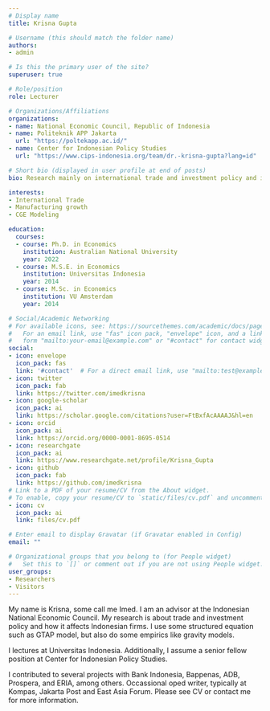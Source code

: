 ```yaml
---
# Display name
title: Krisna Gupta

# Username (this should match the folder name)
authors:
- admin

# Is this the primary user of the site?
superuser: true

# Role/position
role: Lecturer

# Organizations/Affiliations
organizations:
- name: National Economic Council, Republic of Indonesia
- name: Politeknik APP Jakarta
  url: "https://poltekapp.ac.id/"
- name: Center for Indonesian Policy Studies
  url: "https://www.cips-indonesia.org/team/dr.-krisna-gupta?lang=id"

# Short bio (displayed in user profile at end of posts)
bio: Research mainly on international trade and investment policy and its impact on firms. Indonesia in particular is my main geographical focus. I also write at [East Asia Forum](https://eastasiaforum.org/author/krisna-gupta/) and [The Conversation Indonesia](https://theconversation.com/profiles/krisna-gupta-1133995)

interests:
- International Trade
- Manufacturing growth
- CGE Modeling

education:
  courses:
  - course: Ph.D. in Economics
    institution: Australian National University
    year: 2022
  - course: M.S.E. in Economics
    institution: Universitas Indonesia
    year: 2014
  - course: M.Sc. in Economics
    institution: VU Amsterdam
    year: 2014

# Social/Academic Networking
# For available icons, see: https://sourcethemes.com/academic/docs/page-builder/#icons
#   For an email link, use "fas" icon pack, "envelope" icon, and a link in the
#   form "mailto:your-email@example.com" or "#contact" for contact widget.
social:
- icon: envelope
  icon_pack: fas
  link: '#contact'  # For a direct email link, use "mailto:test@example.org".
- icon: twitter
  icon_pack: fab
  link: https://twitter.com/imedkrisna
- icon: google-scholar
  icon_pack: ai
  link: https://scholar.google.com/citations?user=FtBxfAcAAAAJ&hl=en
- icon: orcid
  icon_pack: ai
  link: https://orcid.org/0000-0001-8695-0514
- icon: researchgate
  icon_pack: ai
  link: https://www.researchgate.net/profile/Krisna_Gupta
- icon: github
  icon_pack: fab
  link: https://github.com/imedkrisna
# Link to a PDF of your resume/CV from the About widget.
# To enable, copy your resume/CV to `static/files/cv.pdf` and uncomment the lines below.
- icon: cv
  icon_pack: ai
  link: files/cv.pdf

# Enter email to display Gravatar (if Gravatar enabled in Config)
email: ""

# Organizational groups that you belong to (for People widget)
#   Set this to `[]` or comment out if you are not using People widget.
user_groups:
- Researchers
- Visitors
---
```


 My name is Krisna, some call me Imed. I am an advisor at the Indonesian National Economic Council. My research is about trade and investment policy and how it affects Indonesian firms. I use some structured equation such as GTAP model, but also do some empirics like gravity models.

 I lectures at Universitas Indonesia. Additionally, I assume a senior fellow position at Center for Indonesian Policy Studies.
 
 I contributed to several projects with Bank Indonesia, Bappenas, ADB, Prospera, and ERIA, among others. Occassional oped writer, typically at Kompas, Jakarta Post and East Asia Forum. Please see CV or contact me for more information.